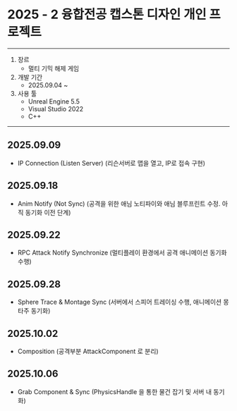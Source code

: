 # 2025 - 2 융합전공 캡스톤 디자인 개인 프로젝트

---

1. 장르
   - 멀티 기믹 해제 게임
2. 개발 기간
   - 2025.09.04 ~
3. 사용 툴
   - Unreal Engine 5.5
   - Visual Studio 2022
   - C++

---
## 2025.09.09
- IP Connection (Listen Server) (리슨서버로 맵을 열고, IP로 접속 구현)

## 2025.09.18
- Anim Notify (Not Sync) (공격을 위한 애님 노티파이와 애님 블루프린트 수정. 아직 동기화 이전 단계)

## 2025.09.22
- RPC Attack Notify Synchronize (멀티플레이 환경에서 공격 애니메이션 동기화 수행)

## 2025.09.28
- Sphere Trace & Montage Sync (서버에서 스피어 트레이싱 수행, 애니메이션 몽타주 동기화)

## 2025.10.02
- Composition (공격부분 AttackComponent 로 분리)

## 2025.10.06
- Grab Component & Sync (PhysicsHandle 을 통한 물건 잡기 및 서버 내 동기화)
